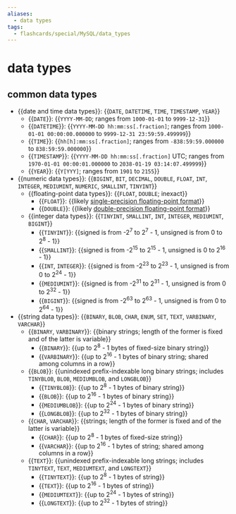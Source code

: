 ```yaml
---
aliases:
  - data types
tags:
  - flashcards/special/MySQL/data_types
---
```


# data types

## common data types

- {{date and time data types}}: {{`DATE`, `DATETIME`, `TIME`, `TIMESTAMP`, `YEAR`}}
  - {{`DATE`}}: {{`YYYY-MM-DD`; ranges from `1000-01-01` to `9999-12-31`}}
  - {{`DATETIME`}}: {{`YYYY-MM-DD hh:mm:ss[.fraction]`; ranges from `1000-01-01 00:00:00.000000` to `9999-12-31 23:59:59.499999`}}
  - {{`TIME`}}: {{`hh[h]:mm:ss[.fraction]`; ranges from `-838:59:59.000000` to `838:59:59.000000`}}
  - {{`TIMESTAMP`}}: {{`YYYY-MM-DD hh:mm:ss[.fraction]` UTC; ranges from `1970-01-01 00:00:01.000000` to `2038-01-19 03:14:07.499999`}}
  - {{`YEAR`}}: {{`Y[YYY]`; ranges from `1901` to `2155`}}
- {{numeric data types}}: {{`BIGINT`, `BIT`, `DECIMAL`, `DOUBLE`, `FLOAT`, `INT`, `INTEGER`, `MEDIUMINT`, `NUMERIC`, `SMALLINT`, `TINYINT`}}
  - {{floating-point data types}}: {{`FLOAT`, `DOUBLE`; inexact}}
    - {{`FLOAT`}}: {{likely [single-precision floating-point format](../../general/single-precision%20floating-point%20format.md)}}
    - {{`DOUBLE`}}: {{likely [double-precision floating-point format](../../general/double-precision%20floating-point%20format.md)}}
  - {{integer data types}}: {{`TINYINT`, `SMALLINT`, `INT`, `INTEGER`, `MEDIUMINT`, `BIGINT`}}
    - {{`TINYINT`}}: {{signed is from -2<sup>7</sup> to 2<sup>7</sup> - 1, unsigned is from 0 to 2<sup>8</sup> - 1}}
    - {{`SMALLINT`}}: {{signed is from -2<sup>15</sup> to 2<sup>15</sup> - 1, unsigned is 0 to 2<sup>16</sup> - 1}}
    - {{`INT`, `INTEGER`}}: {{signed is from -2<sup>23</sup> to 2<sup>23</sup> - 1, unsigned is from 0 to 2<sup>24</sup> - 1}}
    - {{`MEDIUMINT`}}: {{signed is from -2<sup>31</sup> to 2<sup>31</sup> - 1, unsigned is from 0 to 2<sup>32</sup> - 1}}
    - {{`BIGINT`}}: {{signed is from -2<sup>63</sup> to 2<sup>63</sup> - 1, unsigned is from 0 to 2<sup>64</sup> - 1}}
- {{string data types}}: {{`BINARY`, `BLOB`, `CHAR`, `ENUM`, `SET`, `TEXT`, `VARBINARY`, `VARCHAR`}}
  - {{`BINARY`, `VARBINARY`}}: {{binary strings; length of the former is fixed and of the latter is variable}}
    - {{`BINARY`}}: {{up to 2<sup>8</sup> - 1 bytes of fixed-size binary string}}
    - {{`VARBINARY`}}: {{up to 2<sup>16</sup> - 1 bytes of binary string; shared among columns in a row}}
  - {{`BLOB`}}: {{unindexed prefix-indexable long binary strings; includes `TINYBLOB`, `BLOB`, `MEDIUMBLOB`, and `LONGBLOB`}}
    - {{`TINYBLOB`}}: {{up to 2<sup>8</sup> - 1 bytes of binary string}}
    - {{`BLOB`}}: {{up to 2<sup>16</sup> - 1 bytes of binary string}}
    - {{`MEDIUMBLOB`}}: {{up to 2<sup>24</sup> - 1 bytes of binary string}}
    - {{`LONGBLOB`}}: {{up to 2<sup>32</sup> - 1 bytes of binary string}}
  - {{`CHAR`, `VARCHAR`}}: {{strings; length of the former is fixed and of the latter is variable}}
    - {{`CHAR`}}: {{up to 2<sup>8</sup> - 1 bytes of fixed-size string}}
    - {{`VARCHAR`}}: {{up to 2<sup>16</sup> - 1 bytes of string; shared among columns in a row}}
  - {{`TEXT`}}: {{unindexed prefix-indexable long strings; includes `TINYTEXT`, `TEXT`, `MEDIUMTEXT`, and `LONGTEXT`}}
    - {{`TINYTEXT`}}: {{up to 2<sup>8</sup> - 1 bytes of string}}
    - {{`TEXT`}}: {{up to 2<sup>16</sup> - 1 bytes of string}}
    - {{`MEDIUMTEXT`}}: {{up to 2<sup>24</sup> - 1 bytes of string}}
    - {{`LONGTEXT`}}: {{up to 2<sup>32</sup> - 1 bytes of string}} <!--SR:!2024-02-20,109,310!2024-01-16,92,310!2024-01-06,85,310!2024-03-14,98,290!2024-01-20,96,310!2023-12-21,48,290!2024-01-25,101,310!2024-01-14,41,210!2023-12-29,77,310!2023-12-21,26,190!2024-01-07,85,310!2024-01-18,32,270!2024-02-08,97,310!2024-04-14,134,270!2024-01-25,101,310!2024-02-18,107,310!2024-02-18,107,310!2024-02-11,100,310!2023-12-30,78,310!2024-02-14,103,310!2024-01-07,86,310!2024-01-20,96,310!2024-01-08,87,310!2024-01-19,95,310!2024-01-19,95,310!2024-01-05,84,310!2024-02-10,99,310!2023-12-23,68,290!2023-12-28,19,270!2024-01-13,89,310!2023-12-24,69,290!2024-02-09,98,310!2024-01-13,91,310!2024-01-13,71,290!2024-01-02,81,310!2024-02-17,106,310!2024-01-17,93,310!2024-01-10,88,310!2024-01-19,95,310!2024-02-16,105,310!2024-02-09,98,310!2024-01-20,96,310!2023-12-31,79,310!2024-02-08,97,310!2024-02-10,99,310!2024-01-18,94,310!2024-01-03,82,310!2024-01-12,90,310!2024-01-11,89,310!2024-01-08,86,310!2024-01-16,92,310!2024-02-07,96,310!2024-01-01,80,310!2024-01-07,86,310!2024-01-24,100,310!2024-02-11,100,310!2024-01-09,88,310!2024-01-14,92,310!2024-01-09,87,310!2024-01-23,99,310!2024-01-12,31,270!2024-02-13,102,310!2024-01-18,94,310!2024-01-01,80,310!2024-06-14,182,290!2024-02-20,109,310-->
